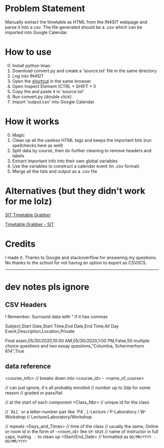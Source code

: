 # Problem Statement
Manually extract the timetable as HTML from the IN4SIT webpage and parse it into a csv.
The file generated should be a .csv which can be imported into Google Calendar.

# How to use
0. Install python lmao
1. Download convert.py and create a 'source.txt' file in the same directory
2. Log into IN4SIT
3. Open the [shortcut](https://in4sit.singaporetech.edu.sg/psc/CSSISSTD/EMPLOYEE/SA/c/SA_LEARNER_SERVICES.SSR_SSENRL_LIST.GBL) in the same browser
4. Open Inspect Element (CTRL + SHIFT + I)
5. Copy the <body> and paste it in 'source.txt'
6. Run convert.py (double click)
7. Import 'output.csv' into Google Calendar

# How it works
0. Magic
1. Clean up all the useless HTML tags and keeps the important bits (run spellchecks here as well)
2. Split data by course, then do further cleaning to remove headers and labels
3. Extract important info into their own global variables
4. Use the variables to construct a calendar event (in .csv format)
5. Merge all the lists and output as a .csv file

# Alternatives (but they didn't work for me lolz)
[SIT Timetable Grabber](https://chrome.google.com/webstore/detail/sit-timetable-grabber/cnffedmfildfgejcckjcmhabbdkpcibh/)

[Timetable Grabber - SIT](https://github.com/JustBrandonLim/timetable-grabber-sit)

# Credits
I made it. Thanks to Google and stackoverflow for answering my questions. No thanks to the school for not having an option to export as CSV/ICS.

---

# dev notes pls ignore

## CSV Headers
! Remember: Surround data with " if it has commas

Subject,Start Date,Start Time,End Date,End Time,All Day Event,Description,Location,Private

Final exam,05/30/2020,10:00 AM,05/30/2020,1:00 PM,False,50 multiple choice questions and two essay questions,"Columbia, Schermerhorn 614",True


## data reference

<course_info> // breaks down into <course_id> - <name_of_course>

<Status> // can just ignore, it's all probably enrolled
<Units> // number up to 2dp for some reason
<Grading> // graded or pass/fail

// at the start of each component
<Class_Nbr> // unique id for the class
<Section> // `ALL` or a letter-number pair like `P4`, L-Lecture / P-Laboratory / W-Workshop
<Component> // Lecture/Laboratory/Workshop

// repeats
<Days_and_Times> // time of the class
<Room> // usually the same, Online or room id in the form of <campus>-<room_id> like `SP-SR2E`
<Instructor> // name of instructor in full caps, trailing ` .` to clean up
<Start/End_Date> // formatted as `DD/MM/YYYY - DD/MM/YYYY`